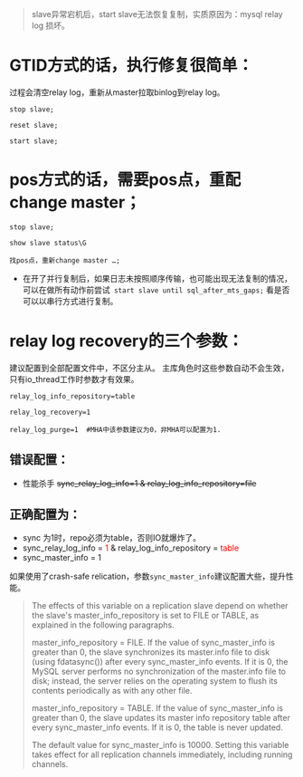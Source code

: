 > slave异常宕机后，start slave无法恢复复制，实质原因为：mysql relay log 损坏。

# GTID方式的话，执行修复很简单：
过程会清空relay log，重新从master拉取binlog到relay log。
```
stop slave;

reset slave;

start slave;
```


# pos方式的话，需要pos点，重配change master；
```
stop slave;

show slave status\G

找pos点，重新change master …;
```

- 在开了并行复制后，如果日志未按照顺序传输，也可能出现无法复制的情况，可以在做所有动作前尝试` start slave until sql_after_mts_gaps;` 看是否可以以串行方式进行复制。

# relay log recovery的三个参数：
建议配置到全部配置文件中，不区分主从。
主库角色时这些参数自动不会生效，只有io_thread工作时参数才有效果。
```
relay_log_info_repository=table

relay_log_recovery=1

relay_log_purge=1  #MHA中该参数建议为0，非MHA可以配置为1.
```

## 错误配置：
- 性能杀手
  ~~sync_relay_log_info=1 & relay_log_info_repository=file~~


## 正确配置为：
  - sync 为1时，repo必须为table，否则IO就爆炸了。
  - sync_relay_log_info = <font color=red>1</font> & relay_log_info_repository =  <font color=red>table</font>
  - sync_master_info = 1

如果使用了crash-safe relication，参数`sync_master_info`建议配置大些，提升性能。
> The effects of this variable on a replication slave depend on whether the slave's master_info_repository is set to FILE or TABLE, as explained in the following paragraphs.
>
> 
>
> master_info_repository = FILE.  If the value of sync_master_info is greater than 0, the slave synchronizes its master.info file to disk (using fdatasync()) after every sync_master_info events. If it is 0, the MySQL server performs no synchronization of the master.info file to disk; instead, the server relies on the operating system to flush its contents periodically as with any other file.
>
> 
>
> master_info_repository = TABLE.  If the value of sync_master_info is greater than 0, the slave updates its master info repository table after every sync_master_info events. If it is 0, the table is never updated.
>
> 
>
> The default value for sync_master_info is 10000. Setting this variable takes effect for all replication channels immediately, including running channels.
